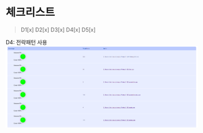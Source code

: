 # 체크리스트
> D1[x]
D2[x]
D3[x]
D4[x]
D5[x]

D4: 전략패턴 사용
![D5](https://github.com/BeomsooKimVino/CRA_2025/blob/master/Coverage.png)
